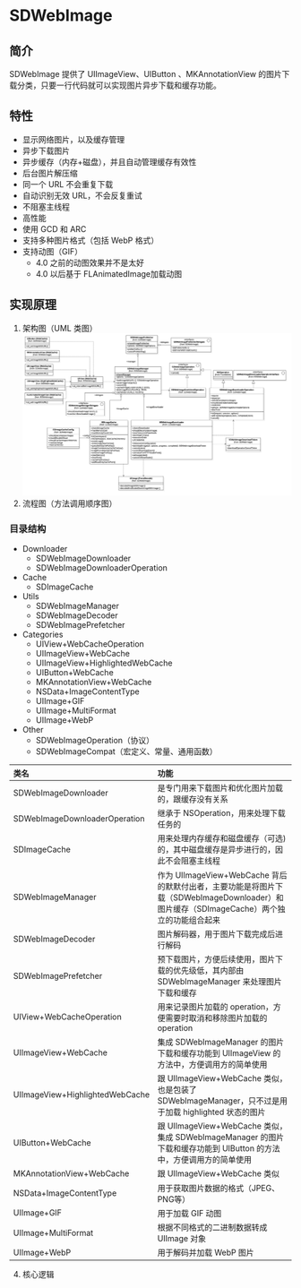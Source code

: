 # SDWebImage

## 简介

SDWebImage 提供了 UIImageView、UIButton 、MKAnnotationView 的图片下载分类，只要一行代码就可以实现图片异步下载和缓存功能。

## 特性

* 显示网络图片，以及缓存管理
* 异步下载图片
* 异步缓存（内存+磁盘），并且自动管理缓存有效性
* 后台图片解压缩
* 同一个 URL 不会重复下载
* 自动识别无效 URL，不会反复重试
* 不阻塞主线程
* 高性能
* 使用 GCD 和 ARC
* 支持多种图片格式（包括 WebP 格式）
* 支持动图（GIF）
  * 4.0 之前的动图效果并不是太好
  * 4.0 以后基于 FLAnimatedImage加载动图

## 实现原理

1. 架构图（UML 类图）
   ![](/assets/sd_1.png)
2. 流程图（方法调用顺序图）

### 目录结构

* Downloader
  * SDWebImageDownloader
  * SDWebImageDownloaderOperation
* Cache
  * SDImageCache
* Utils
  * SDWebImageManager
  * SDWebImageDecoder
  * SDWebImagePrefetcher
* Categories
  * UIView+WebCacheOperation
  * UIImageView+WebCache
  * UIImageView+HighlightedWebCache
  * UIButton+WebCache
  * MKAnnotationView+WebCache
  * NSData+ImageContentType
  * UIImage+GIF
  * UIImage+MultiFormat
  * UIImage+WebP
* Other
  * SDWebImageOperation（协议）
  * SDWebImageCompat（宏定义、常量、通用函数）

| 类名 | 功能  |
| :--- | :--- |
| SDWebImageDownloader | 是专门用来下载图片和优化图片加载的，跟缓存没有关系 | 
| SDWebImageDownloaderOperation | 继承于 NSOperation，用来处理下载任务的 |
| SDImageCache | 用来处理内存缓存和磁盘缓存（可选\)的，其中磁盘缓存是异步进行的，因此不会阻塞主线程 | 
|SDWebImageManager|作为 UIImageView+WebCache 背后的默默付出者，主要功能是将图片下载（SDWebImageDownloader）和图片缓存（SDImageCache）两个独立的功能组合起来  |
|SDWebImageDecoder  |  图片解码器，用于图片下载完成后进行解码|  
|SDWebImagePrefetcher  |  预下载图片，方便后续使用，图片下载的优先级低，其内部由 SDWebImageManager 来处理图片下载和缓存  |
|UIView+WebCacheOperation  |  用来记录图片加载的 operation，方便需要时取消和移除图片加载的 operation | 
|UIImageView+WebCache  |  集成 SDWebImageManager 的图片下载和缓存功能到 UIImageView 的方法中，方便调用方的简单使用  
|UIImageView+HighlightedWebCache  |  跟 UIImageView+WebCache 类似，也是包装了 SDWebImageManager，只不过是用于加载 highlighted 状态的图片  |
|UIButton+WebCache  |  跟 UIImageView+WebCache 类似，集成 SDWebImageManager 的图片下载和缓存功能到 UIButton 的方法中，方便调用方的简单使用  |
|MKAnnotationView+WebCache  |  跟 UIImageView+WebCache 类似|  
|NSData+ImageContentType  |  用于获取图片数据的格式（JPEG、PNG等）  |
|UIImage+GIF |   用于加载 GIF 动图  |
|UIImage+MultiFormat |   根据不同格式的二进制数据转成 UIImage 对象  |
|UIImage+WebP  |  用于解码并加载 WebP 图片  |
4. 核心逻辑


